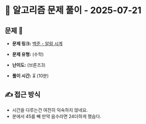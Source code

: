 # 📝 알고리즘 문제 풀이 - 2025-07-21

## 문제 📖

- **문제 링크:** [백준 - 알람 시계](https://www.acmicpc.net/status?user_id=wjddks96&problem_id=2884&from_mine=1)

- **문제 유형:** (수학)

- **난이도:** (브론즈3)

- **풀이 시간:** ⏳ (10분)

## ✍ 접근 방식

- 시간을 다루는건 여전히 익숙하지 않네요.
- 분에서 45를 빼 만약 음수라면 24더하게 했슴다.
